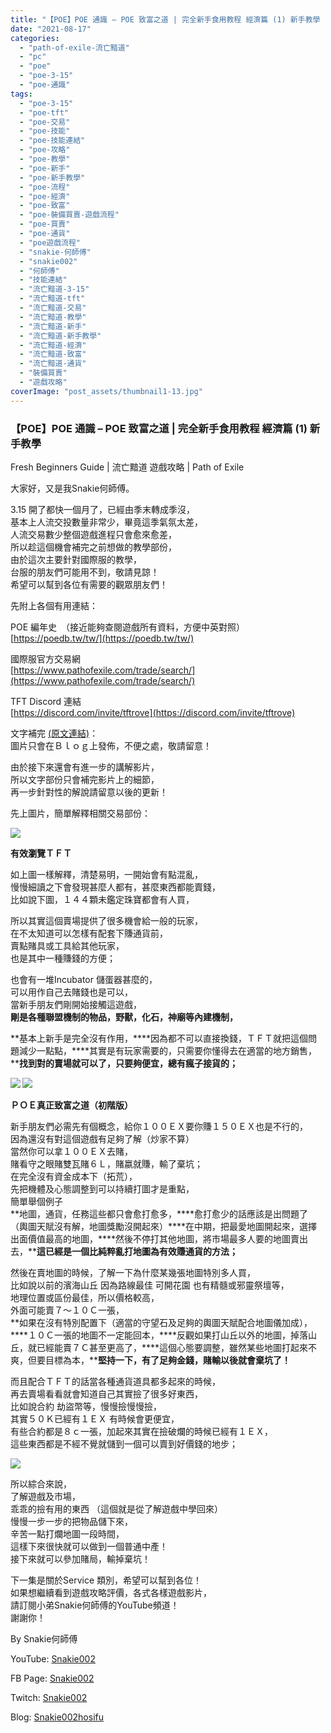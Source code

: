 ```yaml
---
title: "【POE】POE 通識 – POE 致富之道 | 完全新手食用教程 經濟篇 (1) 新手教學 | Fresh Beginners Guide | 流亡黯道 遊戲攻略 | Path of Exile"
date: "2021-08-17"
categories: 
  - "path-of-exile-流亡黯道"
  - "pc"
  - "poe"
  - "poe-3-15"
  - "poe-通識"
tags: 
  - "poe-3-15"
  - "poe-tft"
  - "poe-交易"
  - "poe-技能"
  - "poe-技能連結"
  - "poe-攻略"
  - "poe-教學"
  - "poe-新手"
  - "poe-新手教學"
  - "poe-流程"
  - "poe-經濟"
  - "poe-致富"
  - "poe-裝備買賣-遊戲流程"
  - "poe-買賣"
  - "poe-通貨"
  - "poe遊戲流程"
  - "snakie-何師傅"
  - "snakie002"
  - "何師傅"
  - "技能連結"
  - "流亡黯道-3-15"
  - "流亡黯道-tft"
  - "流亡黯道-交易"
  - "流亡黯道-教學"
  - "流亡黯道-新手"
  - "流亡黯道-新手教學"
  - "流亡黯道-經濟"
  - "流亡黯道-致富"
  - "流亡黯道-通貨"
  - "裝備買賣"
  - "遊戲攻略"
coverImage: "post_assets/thumbnail1-13.jpg"
---
```


### 【POE】POE 通識 – POE 致富之道 | 完全新手食用教程 經濟篇 (1) 新手教學  
Fresh Beginners Guide | 流亡黯道 遊戲攻略 | Path of Exile

  
大家好，又是我Snakie何師傅。  

  
3.15 開了都快一個月了，已經由季末轉成季沒，  
基本上人流交投數量非常少，畢竟這季氣氛太差，  
人流交易數少整個遊戲進程只會愈來愈差，  
所以趁這個機會補完之前想做的教學部份，  
由於這次主要針對國際服的教學，  
台服的朋友們可能用不到，敬請見諒！  
希望可以幫到各位有需要的觀眾朋友們！  

  
先附上各個有用連結：  

  
POE 編年史　（接近能夠查閱遊戲所有資料，方便中英對照）  
[https://poedb.tw/tw/](https://poedb.tw/tw/)  

  
國際服官方交易網  
[https://www.pathofexile.com/trade/search/](https://www.pathofexile.com/trade/search/)  

  
TFT Discord 連結  
[https://discord.com/invite/tftrove](https://discord.com/invite/tftrove)  

  
文字補完 [(原文連結)](https://snakie002hosifu.blogspot.com/2021/08/067.html)：  
圖片只會在Ｂｌｏｇ上發佈，不便之處，敬請留意！  

  
由於接下來還會有進一步的講解影片，  
所以文字部份只會補完影片上的細節，  
再一步針對性的解說請留意以後的更新！  

  
先上圖片，簡單解釋相關交易部份：  

  
![](post_assets/TFT-LIST-910x1024.jpg)  

  
**有效瀏覽ＴＦＴ**  

  
如上圖一樣解釋，清楚易明，一開始會有點混亂，  
慢慢細讀之下會發現甚麼人都有，甚麼東西都能賣錢，  
比如說下圖，１４４顆未鑑定珠寶都會有人買，  

  
所以其實這個賣場提供了很多機會給一般的玩家，  
在不太知道可以怎樣有配套下賺通貨前，  
賣點賭具或工具給其他玩家，  
也是其中一種賺錢的方便；  

  
也會有一堆Incubator 儲蛋器甚麼的，  
可以用作自己去賭錢也是可以，  
當新手朋友們剛開始接觸這遊戲，  
**剛是各種聯盟機制的物品，野獸，化石，神廟等內建機制，**  

  
**基本上新手是完全沒有作用，****因為都不可以直接換錢，ＴＦＴ就把這個問題減少一點點，****其實是有玩家需要的，只需要你懂得去在適當的地方銷售，****找到對的賣場就可以了，只要夠便宜，總有瘋子接貨的；**  

  
 **![](post_assets/2-9-232x300.png) ![](post_assets/3-7-298x300.png)**   

  
**ＰＯＥ真正致富之道（初階版）**  

  
新手朋友們必需先有個概念，給你１００ＥＸ要你賺１５０ＥＸ也是不行的，  
因為還沒有對這個遊戲有足夠了解（炒家不算）  
當然你可以拿１００ＥＸ去賭，  
賭看守之眼賭雙瓦賭６Ｌ，賭嬴就賺，輸了棄坑；  
在完全沒有資金成本下（拓荒），  
先把機體及心態調整到可以持續打圖才是重點，  
簡單舉個例子  
**地圖，通貨，任務這些都只會愈打愈多，****愈打愈少的話應該是出問題了（輿圖天賦沒有解，地圖獎勵沒開起來）****在中期，把最愛地圖開起來，選擇出面價值最高的地圖，****然後不停打其他地圖，將市場最多人要的地圖賣出去，****這已經是一個比純粹亂打地圖為有效賺通貨的方法；**  

  
然後在賣地圖的時候，了解一下為什麼某幾張地圖特別多人買，  
比如說以前的濱海山丘 因為路線最佳 可開花園 也有精髓或邪靈祭壇等，  
地理位置或區份最佳，所以價格較高，  
外面可能賣７～１０Ｃ一張，  
**如果在沒有特別配置下（適當的守望石及足夠的輿圖天賦配合地圖儀加成），****１０Ｃ一張的地圖不一定能回本，****反觀如果打山丘以外的地圖，掉落山丘，就已經能賣７Ｃ甚至更高了，****這個心態要調整，雖然某些地圖打起來不爽，但要目標為本，****堅持一下，有了足夠金錢，賭輸以後就會棄坑了！**  

  
而且配合ＴＦＴ的話當各種通貨道具都多起來的時候，  
再去賣場看看就會知道自己其實撿了很多好東西，  
比如說合約 劫盜幣等，慢慢撿慢慢撿，  
其實５０Ｋ已經有１ＥＸ 有時候會更便宜，  
有些合約都是８ｃ一張，加起來其實在撿破爛的時候已經有１ＥＸ，  
這些東西都是不經不覺就儲到一個可以賣到好價錢的地步；  

  
![](post_assets/1-13.png)  

  
所以綜合來說，  
了解遊戲及市場，  
乖乖的撿有用的東西 （這個就是從了解遊戲中學回來）  
慢慢一步一步的把物品儲下來，  
辛苦一點打爛地圖一段時間，  
這樣下來很快就可以做到一個普通中產！  
接下來就可以參加賭局，輸掉棄坑！  

  
下一集是關於Service 類別，希望可以幫到各位！  
如果想繼續看到遊戲攻略評價，各式各樣遊戲影片，  
請訂閱小弟Snakie何師傅的YouTube頻道！  
謝謝你！  

  
By Snakie何師傅  

  
YouTube: [Snakie002](https://www.youtube.com/c/Snakie002/)  

  
FB Page: [Snakie002](https://www.facebook.com/Snakie002/)  

  
Twitch: [Snakie002](https://www.twitch.tv/snakie002/)  

  
Blog: [Snakie002hosifu](https://snakie002hosifu.blog/)

